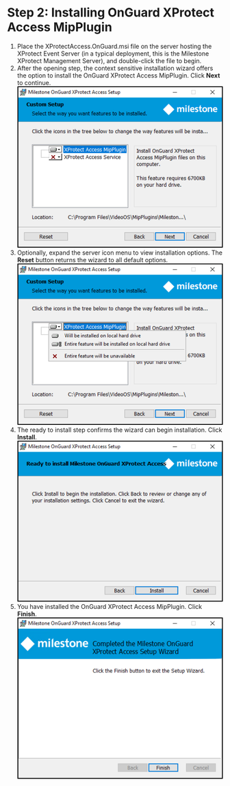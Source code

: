 # Step 2: Installing OnGuard XProtect Access MipPlugin

1. Place the XProtectAccess.OnGuard.msi file on the server hosting the XProtect Event Server (in a typical deployment, this is the Milestone XProtect Management Server), and double-click the file to begin.
2. After the opening step, the context sensitive installation wizard offers the option to install the OnGuard XProtect Access MipPlugin. Click **Next** to continue.</br>
    ![InstallMIPPlugin](img/CXAL.AInstallMS1.png)
3. Optionally, expand the server icon menu to view installation options. The **Reset** button returns the wizard to all default options.</br>
    ![InstallMIPLocation](img/CXAL.AInstallMS2.png)
4. The ready to install step confirms the wizard can begin installation. Click **Install**.</br>
    ![Ready2Install](img/CXAL.AInstallF1.png)
5. You have installed the OnGuard XProtect Access MipPlugin. Click **Finish**.</br>
    ![InstallDone](img/CXAL.AInstallF2.png)